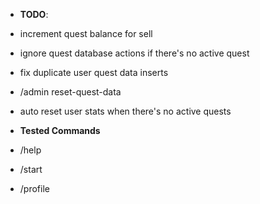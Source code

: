 - **TODO**:
 - increment quest balance for sell
 - ignore quest database actions if there's no active quest
 - fix duplicate user quest data inserts
 - /admin reset-quest-data
 - auto reset user stats when there's no active quests

- **Tested Commands**
 - /help
 - /start
 - /profile